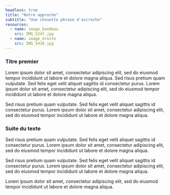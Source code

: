 ```yaml
---
headless: true
title: "Notre approche"
subtitle: "Une chouette phrase d'accroche"
resources:
  - name: image_bandeau
    src: IMG_5247.jpg
  - name: image_droite
    src: IMG_5410.jpg
---
```


### Titre premier

Lorem ipsum dolor sit amet, consectetur adipiscing elit, sed do eiusmod tempor incididunt ut labore et dolore magna aliqua. Sed risus pretium quam vulputate. Sed felis eget velit aliquet sagittis id consectetur purus. Lorem ipsum dolor sit amet, consectetur adipiscing elit, sed do eiusmod tempor incididunt ut labore et dolore magna aliqua. 

Sed risus pretium quam vulputate. Sed felis eget velit aliquet sagittis id consectetur purus. Lorem ipsum dolor sit amet, consectetur adipiscing elit, sed do eiusmod tempor incididunt ut labore et dolore magna aliqua. 


### Suite du texte

Sed risus pretium quam vulputate. Sed felis eget velit aliquet sagittis id consectetur purus. Lorem ipsum dolor sit amet, consectetur adipiscing elit, sed do eiusmod tempor incididunt ut labore et dolore magna aliqua. 

Sed risus pretium quam vulputate. Sed felis eget velit aliquet sagittis id consectetur purus. Lorem ipsum dolor sit amet, consectetur adipiscing elit, sed do eiusmod tempor incididunt ut labore et dolore magna aliqua. 

Lorem ipsum dolor sit amet, consectetur adipiscing elit, sed do eiusmod tempor incididunt ut labore et dolore magna aliqua. 